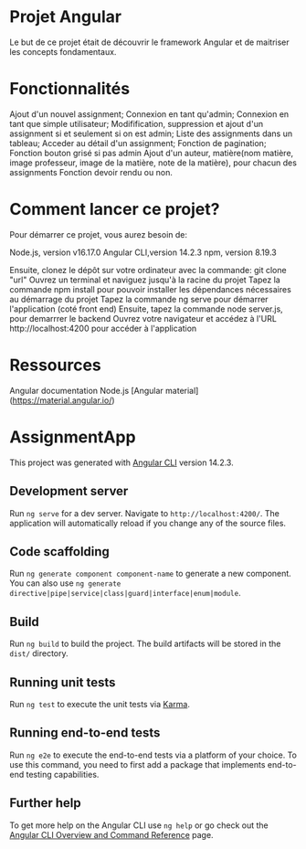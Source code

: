 # Projet Angular
Le but de ce projet était de découvrir le framework Angular et de maitriser les concepts fondamentaux.

# Fonctionnalités

Ajout d'un nouvel assignment;
Connexion en tant qu'admin;
Connexion en tant que simple utilisateur;
Modifification, suppression et ajout d'un assignment si et seulement si on est admin;
Liste des assignments dans un tableau;
Acceder au détail d'un assignment;
Fonction de pagination;
Fonction bouton grisé si pas admin
Ajout d'un auteur, matière(nom matière, image professeur, image de la matière, note de la matière), pour chacun des assignments 
Fonction devoir rendu ou non.

# Comment lancer ce projet?

Pour démarrer ce projet, vous aurez besoin de:

Node.js, version v16.17.0
Angular CLI,version 14.2.3
npm, version 8.19.3

Ensuite, clonez le dépôt sur votre ordinateur avec la commande: git clone "url"
Ouvrez un terminal et naviguez jusqu'à la racine du projet
Tapez la commande npm install pour pouvoir installer les dépendances nécessaires au démarrage du projet
Tapez la commande ng serve pour démarrer l'application (coté front end)
Ensuite, tapez la commande node server.js, pour demarrrer le backend
Ouvrez votre navigateur et accédez à l'URL http://localhost:4200 pour accéder à l'application

# Ressources
Angular documentation
Node.js
[Angular material] (https://material.angular.io/)





# AssignmentApp

This project was generated with [Angular CLI](https://github.com/angular/angular-cli) version 14.2.3.

## Development server

Run `ng serve` for a dev server. Navigate to `http://localhost:4200/`. The application will automatically reload if you change any of the source files.

## Code scaffolding

Run `ng generate component component-name` to generate a new component. You can also use `ng generate directive|pipe|service|class|guard|interface|enum|module`.

## Build

Run `ng build` to build the project. The build artifacts will be stored in the `dist/` directory.

## Running unit tests

Run `ng test` to execute the unit tests via [Karma](https://karma-runner.github.io).

## Running end-to-end tests

Run `ng e2e` to execute the end-to-end tests via a platform of your choice. To use this command, you need to first add a package that implements end-to-end testing capabilities.

## Further help

To get more help on the Angular CLI use `ng help` or go check out the [Angular CLI Overview and Command Reference](https://angular.io/cli) page.
